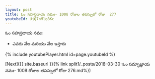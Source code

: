 ```yaml
---
layout: post
title: ఓం సహస్రదాయ నమః- 1008 రోజుల తపస్సులో రోజు  277
youtubeId: UjQ7nMlg8Kc
---
```

 
 
 ఓం సహస్రదాయ నమః  
 
 -  ఎవరు వేల మరియు వేల ఇస్తారు 
 
  
 
  
 
 
 
 
 
 


{% include youtubePlayer.html id=page.youtubeId %}
 
[Next]({{ site.baseurl }}{% link  split1/_posts/2018-03-30-ఓం సమ్భాజ్ఞాయ నమః- 1008 రోజుల తపస్సులో రోజు  276.md%})
 
